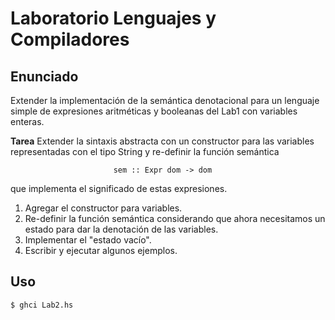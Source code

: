 
# Laboratorio Lenguajes y Compiladores #

## Enunciado ##

Extender la implementación de la semántica denotacional para un lenguaje simple
de expresiones aritméticas y booleanas del Lab1 con variables enteras.

**Tarea**
Extender la sintaxis abstracta con un constructor para las variables
representadas con el tipo String y re-definir la función semántica

                           sem :: Expr dom -> dom

que implementa el significado de estas expresiones.

1. Agregar el constructor para variables.
2. Re-definir la función semántica considerando que ahora necesitamos un
   estado para dar la denotación de las variables.
3. Implementar el "estado vacío".
4. Escribir y ejecutar algunos ejemplos.

## Uso ##

```console
$ ghci Lab2.hs
```
